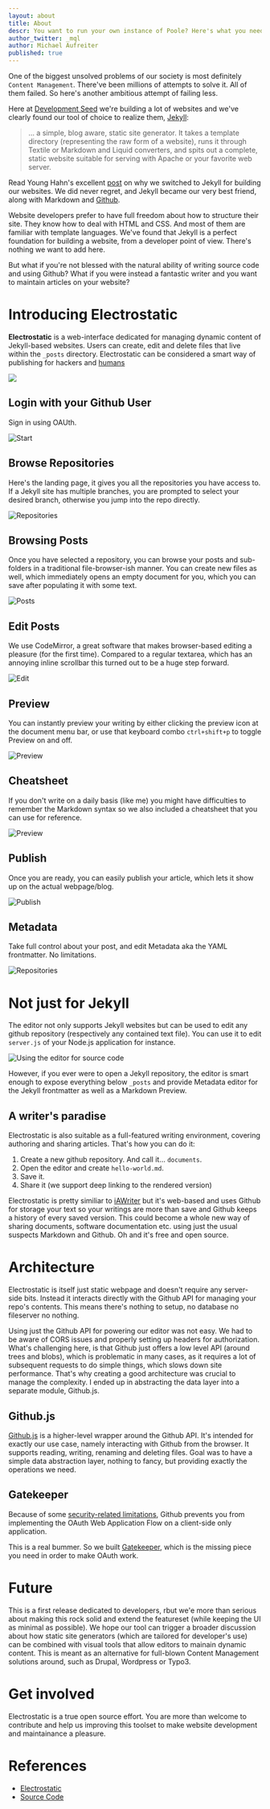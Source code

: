 ```yaml
---
layout: about
title: About
descr: You want to run your own instance of Poole? Here's what you need to know.
author_twitter: _mql
author: Michael Aufreiter
published: true
---
```



One of the biggest unsolved problems of our society is most definitely `Content Management`. There've been millions of attempts to solve it. All of them failed. So here's another ambitious attempt of failing less.

Here at [Development Seed](http://developmentseed.org) we're building a lot of websites and we've clearly found our tool of choice to realize them, [Jekyll](http://jekyllrb.com/):

> … a simple, blog aware, static site generator. It takes a template directory (representing the raw form of a website), runs it through Textile or Markdown and Liquid converters, and spits out a complete, static website suitable for serving with Apache or your favorite web server.

Read Young Hahn's excellent [post](http://developmentseed.org/blog/2011/09/09/jekyll-github-pages/) on why we switched to Jekyll for building our websites. We did never regret, and Jekyll became our very best friend, along with Markdown and [Github](http://github.com).

Website developers prefer to have full freedom about how to structure their site. They know how to deal with HTML and CSS. And most of them are familiar with template languages. We've found that Jekyll is a perfect foundation for building a website, from a developer point of view. There's nothing we want to add here.

But what if you're not blessed with the natural ability of writing source code and using Github? What if you were instead a fantastic writer and you want to maintain articles on your website?


# Introducing Electrostatic

**Electrostatic** is a web-interface dedicated for managing dynamic content of Jekyll-based websites. Users can create, edit and delete files that live within the `_posts` directory. Electrostatic can be considered a smart way of publishing for hackers and [humans](http://www.fyears.org/2012/05/jekyll-for-hackers-not-for-humans)


![](http://f.cl.ly/items/2b1x3N2j2v1T0M3M291H/Screen%20Shot%202012-06-12%20at%203.10.19%20PM.png)


## Login with your Github User

Sign in using OAUth.

![Start](http://f.cl.ly/items/0t0A170b2Y093F2u1w45/Screen%20Shot%202012-05-23%20at%205.48.45%20PM.png)


## Browse Repositories

Here's the landing page, it gives you all the repositories you have access to. If a Jekyll site has multiple branches, you are prompted to select your desired branch, otherwise you jump into the repo directly.

![Repositories](http://cl.ly/3p0v3b1q011w123b1O2c/Screen%20Shot%202012-05-23%20at%205.11.42%20PM.png)


## Browsing Posts

Once you have selected a repository, you can browse your posts and sub-folders in a traditional file-browser-ish manner. You can create new files as well, which immediately opens an empty document for you, which you can save after populating it with some text.

![Posts](http://f.cl.ly/items/0e0D1s292j422S0N3723/Screen%20Shot%202012-05-23%20at%204.58.48%20PM.png)


## Edit Posts

We use CodeMirror, a great software that makes browser-based editing a pleasure (for the first time). Compared to a regular textarea, which has an annoying inline scrollbar this turned out to be a huge step forward.

![Edit](http://f.cl.ly/items/3E0Q2K3V0M3z1O2j1r1H/Screen%20Shot%202012-05-22%20at%201.53.28%20AM.png)


## Preview

You can instantly preview your writing by either clicking the preview icon at the document menu bar, or use that keyboard combo `ctrl+shift+p` to toggle Preview on and off.

![Preview](http://f.cl.ly/items/1t2I3s2o0s3D2u1E270x/Screen%20Shot%202012-05-23%20at%205.03.29%20PM.png)


## Cheatsheet

If you don't write on a daily basis (like me) you might have difficulties to remember the Markdown syntax so we also included a cheatsheet that you can use for reference.

![Preview](http://f.cl.ly/items/1t2I3s2o0s3D2u1E270x/Screen%20Shot%202012-05-23%20at%205.03.29%20PM.png)


## Publish

Once you are ready, you can easily publish your article, which lets it show up on the actual webpage/blog.

![Publish](http://f.cl.ly/items/302m2R2l0x090h0k0s21/Screen%20Shot%202012-05-23%20at%205.03.43%20PM.png)


## Metadata

Take full control about your post, and edit Metadata aka the YAML frontmatter. No limitations.

![Repositories](http://f.cl.ly/items/1v0a3E0C1Z3z2s3N473v/Screen%20Shot%202012-05-23%20at%205.04.01%20PM.png)


# Not just for Jekyll

The editor not only supports Jekyll websites but can be used to edit any github repository (respectively any contained text file). You can use it to edit `server.js` of your Node.js application for instance. 

![Using the editor for source code](http://f.cl.ly/items/3p2a0a3C3A1I0c3n2o21/Screen%20Shot%202012-06-12%20at%203.12.12%20PM.png)

However, if you ever were to open a Jekyll repository, the editor is smart enough to expose everything below `_posts` and provide Metadata editor for the Jekyll frontmatter as well as a Markdown Preview.

## A writer's paradise

Electrostatic is also suitable as a full-featured writing environment, covering authoring and sharing articles. That's how you can do it:

1. Create a new github repository. And call it... `documents`.
2. Open the editor and create `hello-world.md`.
3. Save it.
4. Share it (we support deep linking to the rendered version)

Electrostatic is pretty similiar to [iAWriter](http://www.iawriter.com/) but it's web-based and uses Github for storage your text so your writings are more than save and Github keeps a history of every saved version. This could become a whole new way of sharing documents, software documentation etc. using just the usual suspects Markdown and Github. Oh and it's free and open source.


# Architecture

Electrostatic is itself just static webpage and doesn't require any server-side bits. Instead it interacts directly with the Github API for managing your repo's contents. This means there's nothing to setup, no database no fileserver no nothing.

Using just the Github API for powering our editor was not easy. We had to be aware of CORS issues and properly setting up headers for authorization. What's challenging here, is that Github just offers a low level API (around trees and blobs), which is problematic in many cases, as it requires a lot of subsequent requests to do simple things, which slows down site performance. That's why creating a good architecture was crucial to manage the complexity. I ended up in abstracting the data layer into a separate module, Github.js.


## Github.js

[Github.js](https://github.com/poole/github) is a higher-level wrapper around the Github API. It's intended for exactly our use case, namely interacting with Github from the browser. It supports reading, writing, renaming and deleting files. Goal was to have a simple data abstraction layer, nothing to fancy, but providing exactly the operations we need.


## Gatekeeper

Because of some [security-related limitations](http://blog.vjeux.com/2012/javascript/github-oauth-login-browser-side.html), Github prevents you from implementing the OAuth Web Application Flow on a client-side only application.

This is a real bummer. So we built [Gatekeeper](http://github.com/developmentseed/gatekeeper), which is the missing piece you need in order to make OAuth work.


# Future

This is a first release dedicated to developers, rbut we'e more than serious about making this rock solid and extend the featureset (while keeping the UI as minimal as possible). We hope our tool can trigger a broader discussion about how static site generators (which are tailored for developer's use) can be combined with visual tools that allow editors to mainain dynamic content. This is meant as an alternative for full-blown Content Management solutions around, such as Drupal, Wordpress or Typo3.


# Get involved

Electrostatic is a true open source effort. You are more than welcome to contribute and help us improving this toolset to make website development and maintainance a pleasure.


# References

- [Electrostatic](http://poole.github.com/poole)
- [Source Code](http://github.com/electrostatic)


